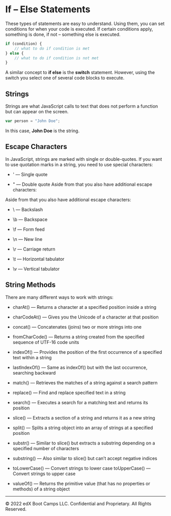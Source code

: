 # If – Else Statements
These types of statements are easy to understand. Using them, you can set conditions for when your code is executed. If certain conditions apply, something is done, if not – something else is executed.

```js
if (condition) {
    // what to do if condition is met
} else {
    // what to do if condition is not met
}
```

A similar concept to **if else** is the **switch** statement. However, using the switch you select one of several code blocks to execute.

## Strings
Strings are what JavaScript calls to text that does not perform a function but can appear on the screen.

```js
var person = "John Doe";
```

In this case, **John Doe** is the string.

## Escape Characters
In JavaScript, strings are marked with single or double-quotes. If you want to use quotation marks in a string, you need to use special characters:

* \' — Single quote

* \" — Double quote
Aside from that you also have additional escape characters:

Aside from that you also have additional escape characters:

* \\ — Backslash

* \b — Backspace

* \f — Form feed

* \n — New line

* \r — Carriage return

* \t — Horizontal tabulator

* \v — Vertical tabulator

## String Methods
There are many different ways to work with strings:

* charAt() — Returns a character at a specified position inside a string

* charCodeAt() — Gives you the Unicode of a character at that position

* concat() — Concatenates (joins) two or more strings into one

* fromCharCode() — Returns a string created from the specified sequence of UTF-16 code units

* indexOf() — Provides the position of the first occurrence of a specified text within a string

* lastIndexOf() — Same as indexOf() but with the last occurrence, searching backward

* match() — Retrieves the matches of a string against a search pattern

* replace() — Find and replace specified text in a string

* search() — Executes a search for a matching text and returns its position

* slice() — Extracts a section of a string and returns it as a new string

* split() — Splits a string object into an array of strings at a specified position

* substr() —  Similar to slice() but extracts a substring depending on a specified number of characters

* substring() — Also similar to slice() but can’t accept negative indices

* toLowerCase() — Convert strings to lower case
toUpperCase() — Convert strings to upper case

* valueOf() — Returns the primitive value (that has no properties or methods) of a string object

---
© 2022 edX Boot Camps LLC. Confidential and Proprietary. All Rights Reserved.